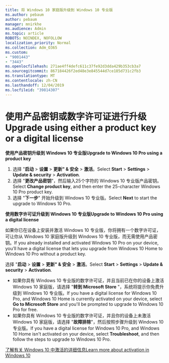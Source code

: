 ```yaml
---
title: 将 Windows 10 家庭版升级到 Windows 10 专业版
ms.author: pebaum
author: pebaum
manager: mnirkhe
ms.audience: Admin
ms.topic: article
ROBOTS: NOINDEX, NOFOLLOW
localization_priority: Normal
ms.collection: Adm_O365
ms.custom:
- "9001443"
- "3443"
ms.openlocfilehash: 271ae4ff4defc611c37fe92d3dda429b353cb3a7
ms.sourcegitcommit: 867184426f2ed48e3e845544d7ce185d731c2fb3
ms.translationtype: MT
ms.contentlocale: zh-CN
ms.lasthandoff: 12/04/2019
ms.locfileid: "39814307"
---
```

# <a name="upgrade-using-either-a-product-key-or-a-digital-license"></a><span data-ttu-id="05698-102">使用产品密钥或数字许可证进行升级</span><span class="sxs-lookup"><span data-stu-id="05698-102">Upgrade using either a product key or a digital license</span></span>

<span data-ttu-id="05698-103">**使用产品密钥升级到 Windows 10 专业版**</span><span class="sxs-lookup"><span data-stu-id="05698-103">**Upgrade to Windows 10 Pro using a product key**</span></span>

1. <span data-ttu-id="05698-104">选择 "**启动** > **设置** > **更新" & 安全** > **激活**。</span><span class="sxs-lookup"><span data-stu-id="05698-104">Select **Start** > **Settings** > **Update & security** > **Activation**.</span></span>
2. <span data-ttu-id="05698-105">选择 "**更改产品密钥**"，然后输入25个字符的 Windows 10 专业版产品密钥。</span><span class="sxs-lookup"><span data-stu-id="05698-105">Select **Change product key**, and then enter the 25-character Windows 10 Pro product key.</span></span>
3. <span data-ttu-id="05698-106">选择 "**下一步**" 开始升级到 Windows 10 专业版。</span><span class="sxs-lookup"><span data-stu-id="05698-106">Select **Next** to start the upgrade to Windows 10 Pro.</span></span>

<span data-ttu-id="05698-107">**使用数字许可证升级到 Windows 10 专业版**</span><span class="sxs-lookup"><span data-stu-id="05698-107">**Upgrade to Windows 10 Pro using a digital license**</span></span>

<span data-ttu-id="05698-108">如果你已在设备上安装并激活 Windows 10 专业版，你将拥有一个数字许可证，可让你从 Windows 10 家庭版升级到 Windows 10 专业版，而无需使用产品密钥。</span><span class="sxs-lookup"><span data-stu-id="05698-108">If you already installed and activated Windows 10 Pro on your device, you’ll have a digital license that lets you upgrade from Windows 10 Home to Windows 10 Pro without a product key.</span></span>

<span data-ttu-id="05698-109">选择 "**启动** > **设置** > **更新" & 安全** > **激活**。</span><span class="sxs-lookup"><span data-stu-id="05698-109">Select **Start** > **Settings** > **Update & security** > **Activation**.</span></span>

- <span data-ttu-id="05698-110">如果你具有 Windows 10 专业版的数字许可证，并且当前已在你的设备上激活 Windows 10 家庭版，请选择 "**转到 Microsoft Store** "，系统将提示你免费升级到 Windows 10 专业版。</span><span class="sxs-lookup"><span data-stu-id="05698-110">If you have a digital license for Windows 10 Pro, and Windows 10 Home is currently activated on your device, select **Go to Microsoft Store** and you'll be prompted to upgrade to Windows 10 Pro for free.</span></span>
- <span data-ttu-id="05698-111">如果你具有 Windows 10 专业版的数字许可证，并且你的设备上未激活 Windows 10 家庭版，请选择 "**故障排除**"，然后按照步骤升级到 Windows 10 专业版。</span><span class="sxs-lookup"><span data-stu-id="05698-111">If you have a digital license for Windows 10 Pro, and Windows 10 Home isn't activated on your device, select **Troubleshoot**, and then follow the steps to upgrade to Windows 10 Pro.</span></span>

[<span data-ttu-id="05698-112">了解有关 Windows 10 中激活的详细信息</span><span class="sxs-lookup"><span data-stu-id="05698-112">Learn more about activation in Windows 10</span></span>](https://support.microsoft.com/help/12440)